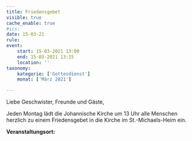 ```yaml
---
title: Friedensgebet
visible: true
cache_enable: true
#ics: 
date: 15-03-21
rule: 
event:
	start: 15-03-2021 13:00
	end: 15-03-2021 13:15
	location: ''
taxonomy:
	kategorie: ['Gottesdienst']
	monat: ['März 2021']

---
```

Liebe Geschwister, Freunde und Gäste,

Jeden Montag lädt die Johannische Kirche um 13 Uhr alle Menschen herzlich zu einem Friedensgebet in die Kirche im St.-Michaels-Heim ein.



**Veranstaltungsort:** 

